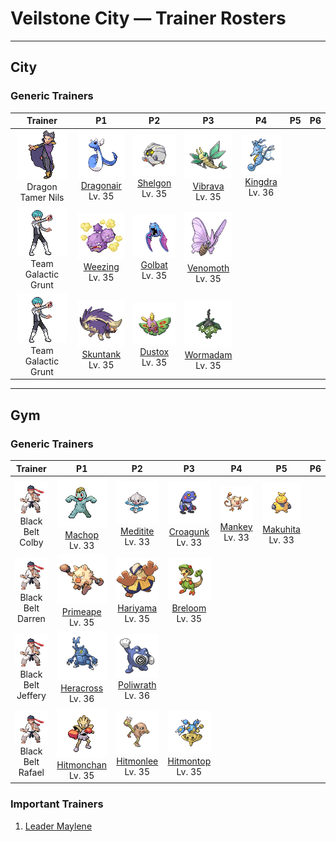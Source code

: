 # Veilstone City — Trainer Rosters

---

## City


### Generic Trainers

| Trainer | P1 | P2 | P3 | P4 | P5 | P6 |
|:-------:|:--:|:--:|:--:|:--:|:--:|:--:|
| ![Dragon Tamer Nils](../../assets/trainers/dragon_tamer.png "Dragon Tamer Nils")<br>Dragon Tamer Nils | ![Dragonair](../../assets/sprites/dragonair/front.gif "Dragonair: If its body takes on an aura, the weather changes instantly. It is said to live in seas and lakes.")<br>[Dragonair](../../pokemon/dragonair.md/)<br>Lv. 35 | ![Shelgon](../../assets/sprites/shelgon/front.gif "Shelgon: Within its rugged shell, its cells have begun changing. The shell peels off the instant it evolves.")<br>[Shelgon](../../pokemon/shelgon.md/)<br>Lv. 35 | ![Vibrava](../../assets/sprites/vibrava/front.gif "Vibrava: It violently shudders its wings, generating ultrasonic waves to induce headaches in people.")<br>[Vibrava](../../pokemon/vibrava.md/)<br>Lv. 35 | ![Kingdra](../../assets/sprites/kingdra/front.gif "Kingdra: It lives in caves on the seafloor and creates giant whirlpools every time it moves.")<br>[Kingdra](../../pokemon/kingdra.md/)<br>Lv. 36 |
| ![Team Galactic Grunt](../../assets/trainers/galactic_grunt.png "Team Galactic Grunt")<br>Team Galactic Grunt | ![Weezing](../../assets/sprites/weezing/front.gif "Weezing: It grows by feeding on gases released by garbage. Though very rare, triplets have been found.")<br>[Weezing](../../pokemon/weezing.md/)<br>Lv. 35 | ![Golbat](../../assets/sprites/golbat/front.gif "Golbat: Its sharp fangs puncture the toughest of hides and have small holes for greedily sucking blood.")<br>[Golbat](../../pokemon/golbat.md/)<br>Lv. 35 | ![Venomoth](../../assets/sprites/venomoth/front.gif "Venomoth: It flutters its wings to scatter dustlike scales. The scales leach toxins if they contact skin.")<br>[Venomoth](../../pokemon/venomoth.md/)<br>Lv. 35 |
| ![Team Galactic Grunt](../../assets/trainers/galactic_grunt.png "Team Galactic Grunt")<br>Team Galactic Grunt | ![Skuntank](../../assets/sprites/skuntank/front.gif "Skuntank: It attacks by spraying a horribly smelly fluid from the tip of its tail. Attacks from above confound it.")<br>[Skuntank](../../pokemon/skuntank.md/)<br>Lv. 35 | ![Dustox](../../assets/sprites/dustox/front.gif "Dustox: Toxic powder is scattered with each flap. At night, it is known to strip leaves off trees lining boulevards.")<br>[Dustox](../../pokemon/dustox.md/)<br>Lv. 35 | ![Wormadam](../../assets/sprites/wormadam-plant/front.gif "Wormadam: When evolving, its body takes in surrounding materials. As a result, there are many body variations.")<br>[Wormadam](../../pokemon/wormadam-plant.md/)<br>Lv. 35 |


---

## Gym


### Generic Trainers

| Trainer | P1 | P2 | P3 | P4 | P5 | P6 |
|:-------:|:--:|:--:|:--:|:--:|:--:|:--:|
| ![Black Belt Colby](../../assets/trainers/black_belt.png "Black Belt Colby")<br>Black Belt Colby | ![Machop](../../assets/sprites/machop/front.gif "Machop: Though small in stature, it is powerful enough to easily heft and throw a number of GEODUDE at once.")<br>[Machop](../../pokemon/machop.md/)<br>Lv. 33 | ![Meditite](../../assets/sprites/meditite/front.gif "Meditite: It always trains deep in mountains. It levitates when it heightens its spiritual power through meditation.")<br>[Meditite](../../pokemon/meditite.md/)<br>Lv. 33 | ![Croagunk](../../assets/sprites/croagunk/front.gif "Croagunk: It rarely fights fairly, but that is strictly to ensure survival. It is popular as a mascot.")<br>[Croagunk](../../pokemon/croagunk.md/)<br>Lv. 33 | ![Mankey](../../assets/sprites/mankey/front.gif "Mankey: It lives in treetop colonies. If one becomes enraged, the whole colony rampages for no reason.")<br>[Mankey](../../pokemon/mankey.md/)<br>Lv. 33 | ![Makuhita](../../assets/sprites/makuhita/front.gif "Makuhita: It toughens its body by slamming into thick trees. Many snapped trees can be found near its nest.")<br>[Makuhita](../../pokemon/makuhita.md/)<br>Lv. 33 |
| ![Black Belt Darren](../../assets/trainers/black_belt.png "Black Belt Darren")<br>Black Belt Darren | ![Primeape](../../assets/sprites/primeape/front.gif "Primeape: It grows angry if you see its eyes and gets angrier if you run. If you beat it, it gets even madder.")<br>[Primeape](../../pokemon/primeape.md/)<br>Lv. 35 | ![Hariyama](../../assets/sprites/hariyama/front.gif "Hariyama: It loves to match power with big-bodied Pokémon. It can knock a truck flying with its arm thrusts.")<br>[Hariyama](../../pokemon/hariyama.md/)<br>Lv. 35 | ![Breloom](../../assets/sprites/breloom/front.gif "Breloom: Its short arms stretch when it throws punches. Its technique is equal to that of pro boxers.")<br>[Breloom](../../pokemon/breloom.md/)<br>Lv. 35 |
| ![Black Belt Jeffery](../../assets/trainers/black_belt.png "Black Belt Jeffery")<br>Black Belt Jeffery | ![Heracross](../../assets/sprites/heracross/front.gif "Heracross: It loves sweet honey. To keep all the honey to itself, it hurls rivals away with its prized horn.")<br>[Heracross](../../pokemon/heracross.md/)<br>Lv. 36 | ![Poliwrath](../../assets/sprites/poliwrath/front.gif "Poliwrath: With its extremely tough muscles, it can keep swimming in the Pacific Ocean without resting.")<br>[Poliwrath](../../pokemon/poliwrath.md/)<br>Lv. 36 |
| ![Black Belt Rafael](../../assets/trainers/black_belt.png "Black Belt Rafael")<br>Black Belt Rafael | ![Hitmonchan](../../assets/sprites/hitmonchan/front.gif "Hitmonchan: The arm-twisting punches it throws pulverize even concrete. It rests after three minutes of fighting.")<br>[Hitmonchan](../../pokemon/hitmonchan.md/)<br>Lv. 35 | ![Hitmonlee](../../assets/sprites/hitmonlee/front.gif "Hitmonlee: Its legs can stretch double. First-time foes are startled by its extensible reach.")<br>[Hitmonlee](../../pokemon/hitmonlee.md/)<br>Lv. 35 | ![Hitmontop](../../assets/sprites/hitmontop/front.gif "Hitmontop: It fights while spinning like a top. The centrifugal force boosts its destructive power by ten.")<br>[Hitmontop](../../pokemon/hitmontop.md/)<br>Lv. 35 |


### Important Trainers

1. [Leader Maylene](important_trainers.md#leader-maylene)
